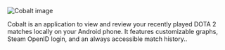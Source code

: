 ![Cobalt image](http://dannydebruijne.com/couch/uploads/file/cobalt.png)

Cobalt is an application to view and review your recently played DOTA 2 matches locally on your Android phone. It features customizable graphs, Steam OpenID login, and an always accessible match history..
